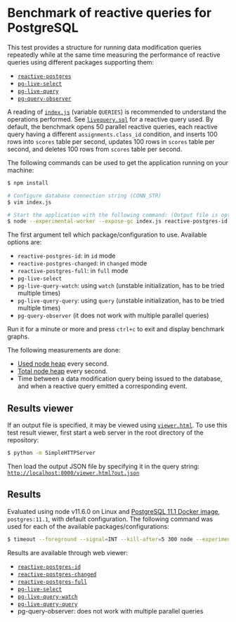 # Benchmark of reactive queries for PostgreSQL

This test provides a structure for running data modification queries repeatedly while
at the same time measuring the performance of reactive queries using different packages supporting them:
 * [`reactive-postgres`](https://github.com/tozd/node-reactive-postgres)
 * [`pg-live-select`](https://github.com/numtel/pg-live-select)
 * [`pg-live-query`](https://github.com/nothingisdead/pg-live-query)
 * [`pg-query-observer`](https://github.com/Richie765/pg-query-observer)

A reading of [`index.js`](./index.js) (variable `QUERIES`) is recommended to understand the operations
performed. See [`livequery.sql`](reactivequery.sql) for a reactive query used. By default,
the benchmark opens 50 parallel reactive queries, each reactive query having a different
`assignments.class_id` condition, and inserts 100 rows into `scores` table per second,
updates 100 rows in `scores` table per second, and deletes 100 rows from `scores` table per second.

The following commands can be used to get the application running on your machine:

```bash
$ npm install

# Configure database connection string (CONN_STR)
$ vim index.js

# Start the application with the following command: (Output file is optional)
$ node --experimental-worker --expose-gc index.js reactive-postgres-id out.json
```

The first argument tell which package/configuration to use. Available options are:
* `reactive-postgres-id`: in `id` mode
* `reactive-postgres-changed`: in `changed` mode
* `reactive-postgres-full`: in `full` mode
* `pg-live-select`
* `pg-live-query-watch`: using `watch` (unstable initialization, has to be tried multiple times)
* `pg-live-query-query`: using `query` (unstable initialization, has to be tried multiple times)
* `pg-query-observer` (it does not work with multiple parallel queries)

Run it for a minute or more and press `ctrl+c` to exit and display benchmark graphs.

The following measurements are done:
* [Used node heap](https://nodejs.org/api/process.html#process_process_memoryusage) every second.
* [Total node heap](https://nodejs.org/api/process.html#process_process_memoryusage) every second.
* Time between a data modification query being issued to the database, and when a reactive
  query emitted a corresponding event.

## Results viewer

If an output file is specified, it may be viewed using [`viewer.html`](./viewer.html).
To use this test result viewer, first start a web server in the root directory of the
repository:

```bash
$ python -m SimpleHTTPServer
```

Then load the output JSON file by specifying it in the query string:
[`http://localhost:8000/viewer.html?out.json`](http://localhost:8000/viewer.html?out.json)

## Results

Evaluated using node v11.6.0 on Linux and [PostgreSQL 11.1 Docker image](https://hub.docker.com/_/postgres/),
`postgres:11.1`, with default configuration.
The following command was used for each of the available packages/configurations:

```bash
$ timeout --foreground --signal=INT --kill-after=5 300 node --experimental-worker --expose-gc index.js package <package>.json
```

Results are available through web viewer:

* [`reactive-postgres-id`](https://mitar.github.io/node-pg-reactivity-benchmark/viewer.html?results/reactive-postgres-id.json)
* [`reactive-postgres-changed`](https://mitar.github.io/node-pg-reactivity-benchmark/viewer.html?results/reactive-postgres-changed.json)
* [`reactive-postgres-full`](https://mitar.github.io/node-pg-reactivity-benchmark/viewer.html?results/reactive-postgres-full.json)
* [`pg-live-select`](https://mitar.github.io/node-pg-reactivity-benchmark/viewer.html?results/pg-live-select.json)
* [`pg-live-query-watch`](https://mitar.github.io/node-pg-reactivity-benchmark/viewer.html?results/pg-live-query-watch.json)
* [`pg-live-query-query`](https://mitar.github.io/node-pg-reactivity-benchmark/viewer.html?results/pg-live-query-query.json)
* pg-query-observer: does not work with multiple parallel queries
